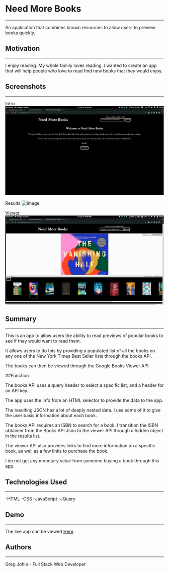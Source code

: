 # Need More Books
---
An application that combines known resources to allow users to preview books quickly.

## Motivation
---
I enjoy reading. My whole family loves reading. I wanted to create an app that will help people who love to read find new books that they would enjoy.

## Screenshots
--- 
Intro
![Image](./images/screenshots/intro.png)

Results
![Image](.images/screenshots/results.png)

Viewer
![Image](./images/screenshots/viewer.png)

## Summary
---
This is an app to allow users the ability to read previews of popular books to see if they would want to read them.

It allows users to do this by providing a populated list of all the books on any one of the New York Times Best Seller lists through the books API. 

The books can then be viewed through the Google Books Viewer API.

##Function

The books API uses a query header to select a specific list, and a header for an API key.

The app uses the info from an HTML selector to provide the data to the app.

The resulting JSON has a lot of deeply nested data. I use some of it to give the user basic information about each book. 

The books API requires an ISBN to search for a book. I transition the ISBN obtained from the Books API Json to the viewer API through a hidden object in the results list. 

The viewer API also provides links to find more information on a specific book, as well as a few links to purchase the book.

I do not get any monetary value from someone buying a book through this app. 

## Technologies Used
---
-HTML
-CSS
-JavaScript
-JQuery

## Demo
---
The live app can be viewed [Here](https://gregjohle.github.io/need-more-books)

## Authors
---
Greg Johle - Full Stack Web Developer